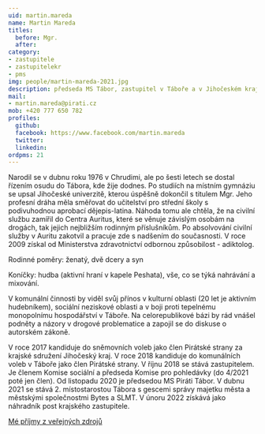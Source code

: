 ```yaml
---
uid: martin.mareda
name: Martin Mareda
titles:
  before: Mgr.
  after:
category:
- zastupitele
- zastupitelekr
- pms
img: people/martin-mareda-2021.jpg
description: předseda MS Tábor, zastupitel v Táboře a v Jihočeském kraji
mail:
- martin.mareda@pirati.cz
mob: +420 777 650 782
profiles:
  github:
  facebook:	https://www.facebook.com/martin.mareda
  twitter:
  linkedin:
ordpms: 21 
---
```


Narodil se v dubnu roku 1976 v Chrudimi, ale po šesti letech se dostal řízením osudu do Tábora, kde žije dodnes. Po studiích na místním gymnáziu se upsal Jihočeské univerzitě, kterou úspěšně dokončil s titulem Mgr. Jeho profesní dráha měla směřovat do učitelství pro střední školy s podivuhodnou aprobací dějepis-latina. Náhoda tomu ale chtěla, že na civilní službu zamířil do Centra Auritus, které se věnuje závislým osobám na drogách, tak jejich nejbližším rodinným příslušníkům. Po absolvování civilní služby v Auritu zakotvil a pracuje zde s nadšením do současnosti. V roce 2009 získal od Ministerstva zdravotnictví odbornou způsobilost - adiktolog.

Rodinné poměry: ženatý, dvě dcery a syn

Koníčky: hudba (aktivní hraní v kapele Peshata), vše, co se týká nahrávání a mixování.

V komunální činnosti by viděl svůj přínos v kulturní oblasti (20 let je aktivním hudebníkem), sociální neziskové oblasti a v boji proti tepelnému monopolnímu hospodářství v Táboře. Na celorepublikové bázi by rád vnášel podněty a názory v drogové problematice a zapojil se do diskuse o autorském zákoně.

V roce 2017 kandiduje do sněmovních voleb jako člen Pirátské strany za krajské sdružení Jihočeský kraj.
V roce 2018 kandiduje do komunálních voleb v Táboře jako člen Pirátské strany. V říjnu 2018 se stává zastupitelem. Je členem Komise sociální a předseda Komise pro pohledávky (do 4/2021 poté jen člen). Od listopadu 2020 je předsedou MS Piráti Tábor.
V dubnu 2021 se stává 2. místostarostou Tábora s gescemi správy majetku města a městskými společnostmi Bytes a SLMT.
V únoru 2022 získává jako náhradník post krajského zastupitele.

[Mé příjmy z veřejných zdrojů](https://nalodeni.pirati.cz/odmeny/martin.mareda)
